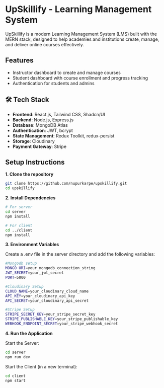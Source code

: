 # UpSkillify - Learning Management System
UpSkillify is a modern Learning Management System (LMS) built with the MERN stack, designed to help academies and institutions create, manage, and deliver online courses effectively.

## Features
- Instructor dashboard to create and manage courses
- Student dashboard with course enrollment and progress tracking
- Authentication for students and admins

## 🛠️ Tech Stack
- **Frontend**: React.js, Tailwind CSS, Shadcn/UI
- **Backend**: Node.js, Express.js
- **Database**: MongoDB Atlas
- **Authentication**: JWT, bcrypt
- **State Management**: Redux Toolkit, redux-persist
- **Storage**: Cloudinary
- **Payment Gateway**: Stripe



##  Setup Instructions

**1. Clone the repository**

```bash
git clone https://github.com/nupurkarpe/upskillify.git
cd upskillify
```

**2. Install Dependencies**

```bash
# For server
cd server
npm install

# For client
cd ../client
npm install
```

**3. Environment Variables**

Create a .env file in the server directory and add the following variables:

```bash
#Mongodb setup
MONGO_URI=your_mongodb_connection_string
JWT_SECRET=your_jwt_secret
PORT=5000

#Cloudinary Setup
CLOUD_NAME=your_cloudinary_cloud_name
API_KEY=your_cloudinary_api_key
API_SECRET=your_cloudinary_api_secret

#Stripe Setup
STRIPE_SECRET_KEY=your_stripe_secret_key
STRIPE_PUBLISHABLE_KEY=your_stripe_publishable_key
WEBHOOK_ENDPOINT_SECRET=your_stripe_webhook_secret
```

**4. Run the Application**

Start the Server:

```bash
cd server
npm run dev
```
Start the Client (in a new terminal):
```bash
cd client
npm start
```
